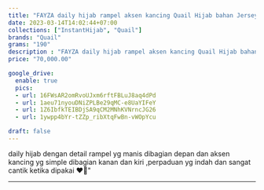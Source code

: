 ```yaml
---
title: "FAYZA daily hijab rampel aksen kancing Quail Hijab bahan Jersey"
date: 2023-03-14T14:02:44+07:00
collections: ["InstantHijab", "Quail"]
brands: "Quail"
grams: "190"
description : "FAYZA daily hijab rampel aksen kancing Quail Hijab bahan Jersey"
price: "70,000.00"

google_drive:
  enable: true
  pics:
  - url: 16FWsAR2omRvoUJxm6rftFBLuJ8aq4dPd
  - url: 1aeu71nyouDNiZPLBe29qMC-e8UaYIFeY
  - url: 1Z6IbfkTEIBDjSA9qCM2MNhKVNrncJG26
  - url: 1ywpp4bYr-tZZp_ribXtqFwBn-vWOpYcu

draft: false
---
```


daily hijab dengan detail rampel yg manis dibagian depan dan aksen kancing yg simple dibagian kanan dan kiri ,perpaduan yg indah dan sangat cantik ketika dipakai ❤️🥰"

----------    
 
